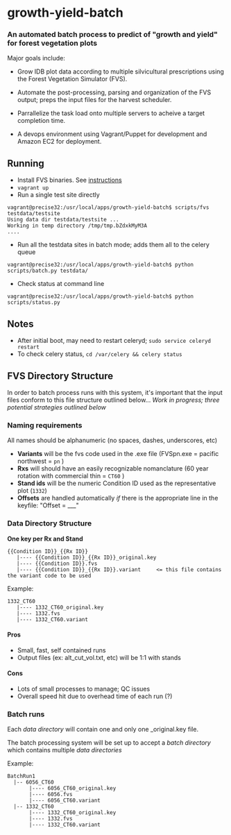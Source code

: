 # growth-yield-batch

### An automated batch process to predict of "growth and yield" for forest vegetation plots

Major goals include:

* Grow IDB plot data according to multiple silvicultural prescriptions using the Forest Vegetation Simulator (FVS).

* Automate the post-processing, parsing and organization of the FVS output; preps the input files for the harvest scheduler.

* Parrallelize the task load onto multiple servers to acheive a target completion time.

* A devops environment using Vagrant/Puppet for development and Amazon EC2 for deployment.






## Running

* Install FVS binaries. See [instructions](https://github.com/Ecotrust/growth-yield-batch/blob/master/fvsbin/README.md)
* `vagrant up`
* Run a single test site directly

```
vagrant@precise32:/usr/local/apps/growth-yield-batch$ scripts/fvs testdata/testsite
Using data dir testdata/testsite ...
Working in temp directory /tmp/tmp.bZdxkMyM3A
....
```

* Run all the testdata sites in batch mode; adds them all to the celery queue

```
vagrant@precise32:/usr/local/apps/growth-yield-batch$ python scripts/batch.py testdata/
```

* Check status at command line

```
vagrant@precise32:/usr/local/apps/growth-yield-batch$ python scripts/status.py
```


## Notes

* After initial boot, may need to restart celeryd; `sudo service celeryd restart`
* To check celery status, `cd /var/celery && celery status`











## FVS Directory Structure

In order to batch process runs with this system, it's important that the input files conform to this file structure outlined below... *Work in progress; three potential strategies outlined below*

### Naming requirements

All names should be alphanumeric (no spaces, dashes, underscores, etc)

* **Variants** will be the fvs code used in the .exe file (FVSpn.exe = pacific northwest = `pn` )
* **Rxs** will should have an easily recognizable nomanclature (60 year rotation with commercial thin = `CT60` )
* **Stand ids** will be the numeric Condition ID used as the representative plot (`1332`)
* **Offsets** are handled automatically *if* there is the appropriate line in the keyfile: "Offset = ___"

### Data Directory Structure 
**One key per Rx and Stand**

```
{{Condition ID}}_{{Rx ID}}
   |---- {{Condition ID}}_{{Rx ID}}_original.key
   |---- {{Condition ID}}.fvs
   |---- {{Condition ID}}_{{Rx ID}}.variant     <= this file contains the variant code to be used
```

Example:

```
1332_CT60
   |---- 1332_CT60_original.key
   |---- 1332.fvs
   |---- 1332_CT60.variant 
```

#### Pros

* Small, fast, self contained runs
* Output files (ex: alt_cut_vol.txt, etc) will be 1:1 with stands

#### Cons

* Lots of small processes to manage; QC issues
* Overall speed hit due to overhead time of each run (?)

### Batch runs

Each *data directory* will contain one and only one _original.key file. 

The batch processing system will be set up to accept a *batch directory* which contains multiple *data directories*

Example:

```
BatchRun1
  |-- 6056_CT60
       |---- 6056_CT60_original.key
       |---- 6056.fvs
       |---- 6056_CT60.variant 
  |-- 1332_CT60
       |---- 1332_CT60_original.key
       |---- 1332.fvs
       |---- 1332_CT60.variant 
```
